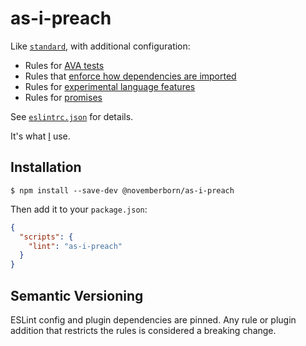 # as-i-preach

Like [`standard`](https://github.com/feross/standard), with additional
configuration:

* Rules for [AVA
tests](https://github.com/sindresorhus/eslint-plugin-ava)
* Rules that [enforce how dependencies are
imported](https://github.com/benmosher/eslint-plugin-import)
* Rules for [experimental language
features](https://github.com/babel/eslint-plugin-babel)
* Rules for [promises](https://github.com/xjamundx/eslint-plugin-promise)

See
[`eslintrc.json`](https://github.com/novemberborn/as-i-preach/blob/master/eslintrc.json)
for details.

It's what [I](https://novemberborn.net/) use.

## Installation

```console
$ npm install --save-dev @novemberborn/as-i-preach
```

Then add it to your `package.json`:

```json
{
  "scripts": {
    "lint": "as-i-preach"
  }
}
```

## Semantic Versioning

ESLint config and plugin dependencies are pinned. Any rule or plugin addition
that restricts the rules is considered a breaking change.
